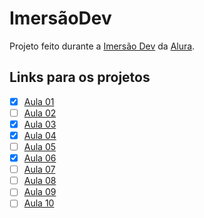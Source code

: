 # ImersãoDev

Projeto feito durante a [Imersão Dev](https://imersao.dev) da [Alura](https://alura.com.br).

## Links para os projetos

- [x] [Aula 01](https://imersaodev.vercel.app/aula1)
- [ ] [Aula 02](https://imersaodev.vercel.app/aula2)
- [x] [Aula 03](https://imersaodev.vercel.app/aula3)
- [x] [Aula 04](https://imersaodev.vercel.app/aula4)
- [ ] [Aula 05](https://imersaodev.vercel.app/aula5)
- [x] [Aula 06](https://imersaodev.vercel.app/aula6)
- [ ] [Aula 07](https://imersaodev.vercel.app/aula7)
- [ ] [Aula 08](https://imersaodev.vercel.app/aula8)
- [ ] [Aula 09](https://imersaodev.vercel.app/aula9)
- [ ] [Aula 10](https://imersaodev.vercel.app/aula10)
